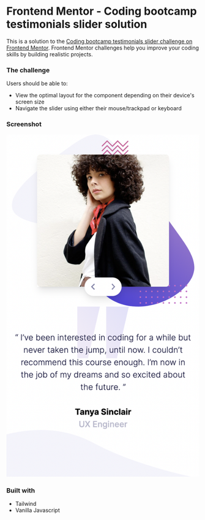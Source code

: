 # Frontend Mentor - Coding bootcamp testimonials slider solution

This is a solution to the [Coding bootcamp testimonials slider challenge on Frontend Mentor](https://www.frontendmentor.io/challenges/coding-bootcamp-testimonials-slider-4FNyLA8JL). Frontend Mentor challenges help you improve your coding skills by building realistic projects.

### The challenge

Users should be able to:

- View the optimal layout for the component depending on their device's screen size
- Navigate the slider using either their mouse/trackpad or keyboard

### Screenshot

![](./Screenshot%202022-10-12%20at%2022.06.48.png)

### Built with

- Tailwind
- Vanilla Javascript
